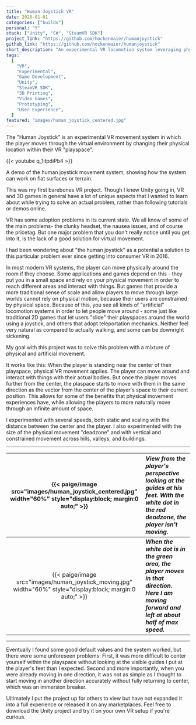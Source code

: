 ```yaml
---
title: "Human Joystick VR"
date: 2020-01-01
categories: ["builds"]
personal: "Y"
stack: ["Unity", "C#", "SteamVR SDK"]
project_link: "https://github.com/hockenmaier/humanjoystick"
github_link: "https://github.com/hockenmaier/humanjoystick"
short_description: "An experimental VR locomotion system leveraging physical playspace movement."
tags:
  [
    "VR",
    "Experimental",
    "Game Development",
    "Unity",
    "SteamVR SDK",
    "3D Printing",
    "Video Games",
    "Prototyping",
    "User Experience",
  ]
featured: "images/human_joystick_centered.jpg"
---
```


The "Human Joystick" is an experimental VR movement system in which the player moves through the virtual environment by changing their physical location within their VR "playspace".

<!--more-->

{{< youtube q_1itpdiPb4 >}}

A demo of the human joystick movement system, showing how the system can work on flat surfaces or terrain.

This was my first barebones VR project. Though I knew Unity going in, VR and 3D games in general have a lot of unique aspects that I wanted to learn about while trying to solve an actual problem, rather than following tutorials or demos online.

VR has some adoption problems in its current state. We all know of some of the main problems- the clunky headset, the nausea issues, and of course the pricetag. But one major problem that you don't really notice until you get into it, is the lack of a good solution for virtual movement.

I had been wondering about "the human joystick" as a potential a solution to this particular problem ever since getting into consumer VR in 2016.

In most modern VR systems, the player can move physically around the room if they choose. Some applications and games depend on this - they put you in a small space and rely on your physical movement in order to reach different areas and interact with things. But games that provide a more traditional sense of scale and allow players to move through large worlds cannot rely on physical motion, because their users are constrained by physical space. Because of this, you see all kinds of "artificial" locomotion systems in order to let people move around - some just like traditional 2D games that let users "slide" their playspaces around the world using a joystick, and others that adopt teleportation mechanics. Neither feel very natural as compared to actually walking, and some can be downright sickening.

My goal with this project was to solve this problem with a mixture of physical and artificial movement.

It works like this: When the player is standing near the center of their playspace, physical VR movement applies. The player can move around and interact with things with their actual bodies. But once the player moves further from the center, the plaspace starts to move with them in the same direction as the vector from the center of the player's space to their current position. This allows for some of the benefits that physical movement experiences have, while allowing the players to more naturally move through an infinite amount of space.

I experimented with several speeds, both static and scaling with the distance between the center and the player. I also experimented with the size of the physical movement "deadzone" and with vertical and constrained movement across hills, valleys, and buildings.

---

| {{< paige/image src="images/human_joystick_centered.jpg" width="60%" style="display:block; margin:0 auto;" >}} | _View from the player's perspective looking at the guides at his feet. With the white dot in the red deadzone, the player isn't moving._         |
| :------------------------------------------------------------------------------------------------------------: | :----------------------------------------------------------------------------------------------------------------------------------------------- |
|  {{< paige/image src="images/human_joystick_moving.jpg" width="60%" style="display:block; margin:0 auto;" >}}  | **_When the white dot is in the green area, the player moves in that direction. Here I am moving forward and left at about half of max speed._** |

---

Eventually I found some good default values and the system worked, but there were some unforeseen problems: First, it was more difficult to center yourself within the playspace without looking at the visible guides I put at the player's feet than I expected. Second and more importantly, when you were already moving in one direction, it was not as simple as I thought to start moving in another direction accurately without fully returning to center, which was an immersion breaker.

Ultimately I put the project up for others to view but have not expanded it into a full experience or released it on any marketplaces. Feel free to download the Unity project and try it on your own VR setup if you're curious.
